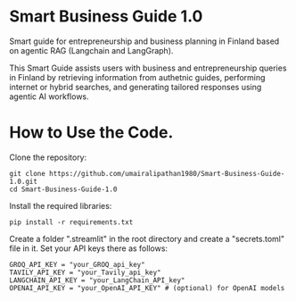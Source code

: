 # Smart Business Guide 1.0
Smart guide for entrepreneurship and business planning in Finland based on agentic RAG (Langchain and LangGraph).   

This Smart Guide assists users with business and entrepreneurship queries in Finland by retrieving information from authetnic guides, performing internet or hybrid searches, and generating tailored responses using agentic AI workflows.

# How to Use the Code.
Clone the repository:
   ```
   git clone https://github.com/umairalipathan1980/Smart-Business-Guide-1.0.git
   cd Smart-Business-Guide-1.0
   ```
Install the required libraries:
   ```
   pip install -r requirements.txt
   ```
Create a folder ".streamlit" in the root directory and create a "secrets.toml" file in it. Set your API keys there as follows:
   ```
   GROQ_API_KEY = "your_GROQ_api_key"
   TAVILY_API_KEY = "your_Tavily_api_key"
   LANGCHAIN_API_KEY = "your_LangChain_API_key"
   OPENAI_API_KEY = "your_OpenAI_API_KEY" # (optional) for OpenAI models
   ```
